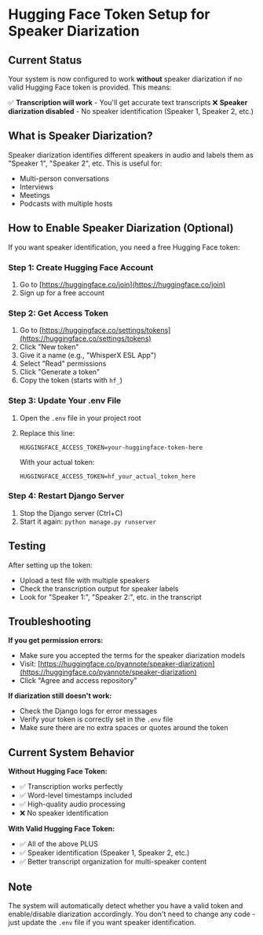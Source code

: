 # Hugging Face Token Setup for Speaker Diarization

## Current Status

Your system is now configured to work **without** speaker diarization if no valid Hugging Face token is provided. This means:

✅ **Transcription will work** - You'll get accurate text transcripts
❌ **Speaker diarization disabled** - No speaker identification (Speaker 1, Speaker 2, etc.)

## What is Speaker Diarization?

Speaker diarization identifies different speakers in audio and labels them as "Speaker 1", "Speaker 2", etc. This is useful for:
- Multi-person conversations
- Interviews
- Meetings
- Podcasts with multiple hosts

## How to Enable Speaker Diarization (Optional)

If you want speaker identification, you need a free Hugging Face token:

### Step 1: Create Hugging Face Account
1. Go to [https://huggingface.co/join](https://huggingface.co/join)
2. Sign up for a free account

### Step 2: Get Access Token
1. Go to [https://huggingface.co/settings/tokens](https://huggingface.co/settings/tokens)
2. Click "New token"
3. Give it a name (e.g., "WhisperX ESL App")
4. Select "Read" permissions
5. Click "Generate a token"
6. Copy the token (starts with `hf_`)

### Step 3: Update Your .env File
1. Open the `.env` file in your project root
2. Replace this line:
   ```
   HUGGINGFACE_ACCESS_TOKEN=your-huggingface-token-here
   ```
   
   With your actual token:
   ```
   HUGGINGFACE_ACCESS_TOKEN=hf_your_actual_token_here
   ```

### Step 4: Restart Django Server
1. Stop the Django server (Ctrl+C)
2. Start it again: `python manage.py runserver`

## Testing

After setting up the token:
- Upload a test file with multiple speakers
- Check the transcription output for speaker labels
- Look for "Speaker 1:", "Speaker 2:", etc. in the transcript

## Troubleshooting

**If you get permission errors:**
- Make sure you accepted the terms for the speaker diarization models
- Visit: [https://huggingface.co/pyannote/speaker-diarization](https://huggingface.co/pyannote/speaker-diarization)
- Click "Agree and access repository"

**If diarization still doesn't work:**
- Check the Django logs for error messages
- Verify your token is correctly set in the `.env` file
- Make sure there are no extra spaces or quotes around the token

## Current System Behavior

**Without Hugging Face Token:**
- ✅ Transcription works perfectly
- ✅ Word-level timestamps included
- ✅ High-quality audio processing
- ❌ No speaker identification

**With Valid Hugging Face Token:**
- ✅ All of the above PLUS
- ✅ Speaker identification (Speaker 1, Speaker 2, etc.)
- ✅ Better transcript organization for multi-speaker content

## Note

The system will automatically detect whether you have a valid token and enable/disable diarization accordingly. You don't need to change any code - just update the `.env` file if you want speaker identification.
